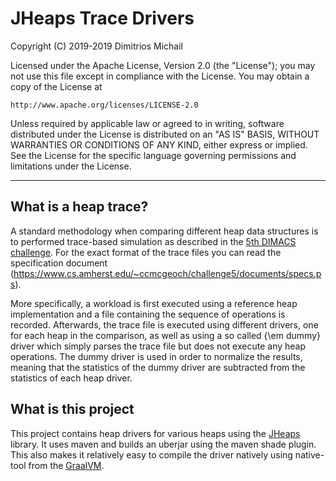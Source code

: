 # JHeaps Trace Drivers

Copyright (C) 2019-2019 Dimitrios Michail

Licensed under the Apache License, Version 2.0 (the "License");
you may not use this file except in compliance with the License.
You may obtain a copy of the License at

    http://www.apache.org/licenses/LICENSE-2.0

Unless required by applicable law or agreed to in writing, software
distributed under the License is distributed on an "AS IS" BASIS,
WITHOUT WARRANTIES OR CONDITIONS OF ANY KIND, either express or implied.
See the License for the specific language governing permissions and
limitations under the License.

***

## What is a heap trace?

A standard methodology when comparing different heap data structures is to performed 
trace-based simulation as described in 
the [5th DIMACS challenge](https://www.cs.amherst.edu/~ccmcgeoch/challenge5/). 
For the exact format of the trace files you can read the specification document 
(https://www.cs.amherst.edu/~ccmcgeoch/challenge5/documents/specs.ps).

More specifically, a workload is first executed using a reference
heap implementation and a file containing the sequence of operations is recorded. Afterwards,
the trace file is executed using different drivers, one for each heap in the comparison,
as well as using a so called {\em dummy} driver which simply parses the trace file but does
not execute any heap operations. The dummy driver is used in order to normalize the results,
meaning that the statistics of the dummy driver are subtracted from the statistics of each
heap driver. 

## What is this project

This project contains heap drivers for various heaps using the [JHeaps](https://github.com/d-michail/jheaps) library. 
It uses maven and builds an uberjar using the maven shade plugin. This also makes it relatively easy to compile the 
driver natively using native-tool from the [GraalVM](https://www.graalvm.org/).


